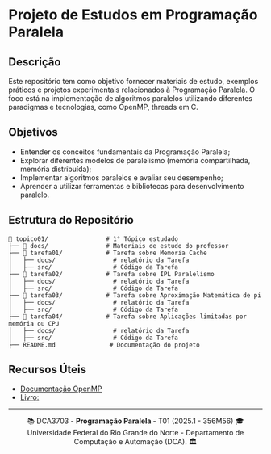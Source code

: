 # Projeto de Estudos em Programação Paralela

## Descrição
Este repositório tem como objetivo fornecer materiais de estudo, exemplos práticos e projetos experimentais relacionados à Programação Paralela. O foco está na implementação de algoritmos paralelos utilizando diferentes paradigmas e tecnologias, como OpenMP, threads em C.

## Objetivos
- Entender os conceitos fundamentais da Programação Paralela;
- Explorar diferentes modelos de paralelismo (memória compartilhada, memória distribuída);
- Implementar algoritmos paralelos e avaliar seu desempenho;
- Aprender a utilizar ferramentas e bibliotecas para desenvolvimento paralelo.

## Estrutura do Repositório
```
📂 topico01/                # 1° Tópico estudado
├── 📂 docs/                # Materiais de estudo do professor
├── 📂 tarefa01/            # Tarefa sobre Memoria Cache
│   ├── docs/                # relatório da Tarefa
│   ├── src/                 # Código da Tarefa
├── 📂 tarefa02/            # Tarefa sobre IPL Paralelismo
│   ├── docs/                # relatório da Tarefa
│   ├── src/                 # Código da Tarefa
├── 📂 tarefa03/            # Tarefa sobre Aproximação Matemática de pi
│   ├── docs/                # relatório da Tarefa
│   ├── src/                 # Código da Tarefa
├── 📂 tarefa04/            # Tarefa sobre Aplicações limitadas por memória ou CPU
│   ├── docs/                # relatório da Tarefa
│   ├── src/                 # Código da Tarefa
├── README.md               # Documentação do projeto
```

## Recursos Úteis
- [Documentação OpenMP](https://www.openmp.org/resources/)   
- [Livro: ]()

---
<div align="center">
  📚 DCA3703 - <strong> Programação Paralela </strong> - T01 (2025.1 - 356M56) 🎓 <br/>
  Universidade Federal do Rio Grande do Norte - Departamento de Computação e Automação (DCA). 🏛️
</div>
